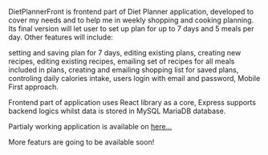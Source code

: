 DietPlannerFront is frontend part of Diet Planner application, developed to cover my needs and to help me in weekly shopping and cooking planning. Its final version will let user to set up plan for up to 7 days and 5 meals per day. Other features will include:

setting and saving plan for 7 days,
editing existing plans,
creating new recipes,
editing existing recipes,
emailing set of recipes for all meals included in plans,
creating and emailing shopping list for saved plans,
controling daily calories intake,
users login with email and password,
Mobile First approach.

Frontend part of application uses React library as a core, Express supports backend logics whilst data is stored in MySQL MariaDB database.

Partialy working application is available on <a href="https://mealplanner.networkmanager.pl"> here... </a>

More featurs are going to be available soon!
